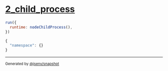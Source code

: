 # [2_child_process](../../node_require_command_line_option.test.mjs#L30)

```js
run({
  runtime: nodeChildProcess(),
})
```

```js
{
  "namespace": {}
}
```

---

<sub>
  Generated by <a href="https://github.com/jsenv/core/tree/main/packages/independent/snapshot">@jsenv/snapshot</a>
</sub>
